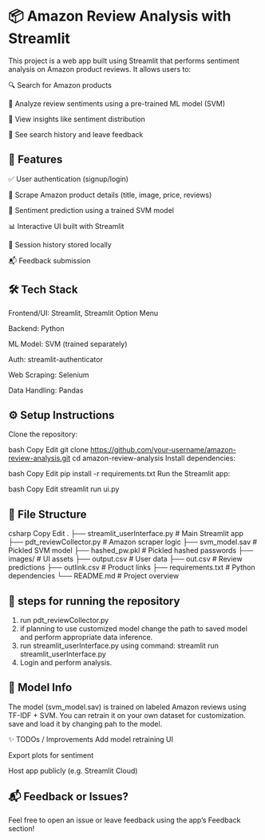 # 📦 Amazon Review Analysis with Streamlit


This project is a web app built using Streamlit that performs sentiment analysis on Amazon product reviews. It allows users to:

🔍 Search for Amazon products

🤖 Analyze review sentiments using a pre-trained ML model (SVM)

🧾 View insights like sentiment distribution

💾 See search history and leave feedback

## 🚀 Features
✅ User authentication (signup/login)

🔎 Scrape Amazon product details (title, image, price, reviews)

🧠 Sentiment prediction using a trained SVM model

📊 Interactive UI built with Streamlit

📁 Session history stored locally

📬 Feedback submission

## 🛠️ Tech Stack
Frontend/UI: Streamlit, Streamlit Option Menu

Backend: Python

ML Model: SVM (trained separately)

Auth: streamlit-authenticator

Web Scraping: Selenium 

Data Handling: Pandas

## ⚙️ Setup Instructions
Clone the repository:

bash
Copy
Edit
git clone https://github.com/your-username/amazon-review-analysis.git
cd amazon-review-analysis
Install dependencies:

bash
Copy
Edit
pip install -r requirements.txt
Run the Streamlit app:

bash
Copy
Edit
streamlit run ui.py
## 📁 File Structure
csharp
Copy
Edit
.
├── streamlit_userInterface.py                  # Main Streamlit app
├── pdt_reviewCollector.py                       # Amazon scraper logic
├── svm_model.sav                               # Pickled SVM model
├── hashed_pw.pkl                               # Pickled hashed passwords
├── images/                                     # UI assets
├── output.csv                                  # User data
├── out.csv                                     # Review predictions
├── outlink.csv                                 # Product links
├── requirements.txt                            # Python dependencies
└── README.md                                   # Project overview

## 🎯 steps for running the repository
1. run pdt_reviewCollector.py
2. if planning to use customized model change the path to saved model and perform appropriate data inference.
3. run streamlit_userInterface.py using command: streamlit run streamlit_userInterface.py
4. Login and perform analysis.

## 🤖 Model Info
The model (svm_model.sav) is trained on labeled Amazon reviews using TF-IDF + SVM. You can retrain it on your own dataset for customization. save and load it by changing pah to the model.

✨ TODOs / Improvements
 Add model retraining UI

 Export plots for sentiment

 Host app publicly (e.g. Streamlit Cloud)

## 📬 Feedback or Issues?
Feel free to open an issue or leave feedback using the app’s Feedback section!
